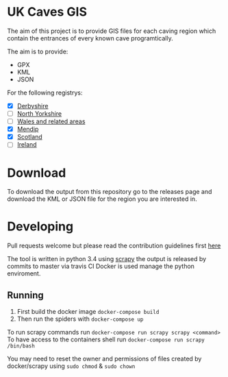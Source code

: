 # UK Caves GIS
The aim of this project is to provide GIS files for each caving region which contain the entrances of every known cave programtically.

The aim is to provide:
* GPX
* KML
* JSON

For the following registrys:
- [x] [Derbyshire](https://registry.thedca.org.uk/])
- [ ] [North Yorkshire](https://cncc.org.uk/caving/caves/index.php?keyword=&sort=last_updated%20DESC)
- [ ] [Wales and related areas](http://www.cambriancavingcouncil.org.uk/registry/ccr_registry.php?reg=All+Wales+and+the+Marches&nam=)
- [x] [Mendip](http://www.mcra.org.uk/registry/)
- [x] [Scotland](http://registry.gsg.org.uk/sr/registrysearch.php)
- [ ] [Ireland](http://www.ubss.org.uk/search_irishcaves.php)

# Download
To download the output from this repository go to the releases page and download the KML or JSON file for the region you are interested in.

# Developing
Pull requests welcome but please read the contribution guidelines first [here](.github/contributing.md)

The tool is written in python 3.4 using [scrapy](https://scrapy.org/) the output is released by commits to master via travis CI
Docker is used manage the python enviroment.

## Running
1. First build the docker image `docker-compose build`
1. Then run the spiders with `docker-compose up`

To run scrapy commands run `docker-compose run scrapy scrapy <command>`
To have access to the containers shell run `docker-compose run scrapy /bin/bash`

You may need to reset the owner and permissions of files created by docker/scrapy using `sudo chmod` & `sudo chown`
